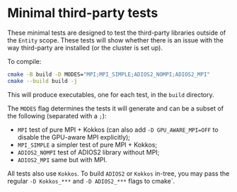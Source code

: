 # Minimal third-party tests

These minimal tests are designed to test the third-party libraries outside of the `Entity` scope. These tests will show whether there is an issue with the way third-party are installed (or the cluster is set up).

To compile:

```sh
cmake -B build -D MODES="MPI;MPI_SIMPLE;ADIOS2_NOMPI;ADIOS2_MPI"
cmake --build build -j
```

This will produce executables, one for each test, in the `build` directory.

The `MODES` flag determines the tests it will generate and can be a subset of the following (separated with a `;`):

- `MPI` test of pure MPI + Kokkos (can also add `-D GPU_AWARE_MPI=OFF` to disable the GPU-aware MPI explicitly);
- `MPI_SIMPLE` a simpler test of pure MPI + Kokkos;
- `ADIOS2_NOMPI` test of ADIOS2 library without MPI;
- `ADIOS2_MPI` same but with MPI.

All tests also use `Kokkos`. To build `ADIOS2` or `Kokkos` in-tree, you may pass the regular `-D Kokkos_***` and `-D ADIOS2_***` flags to cmake`.
